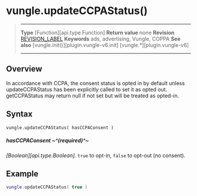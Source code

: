 # vungle.updateCCPAStatus()

> --------------------- ------------------------------------------------------------------------------------------
> __Type__              [Function][api.type.Function]
> __Return value__      none
> __Revision__          [REVISION_LABEL](REVISION_URL)
> __Keywords__          ads, advertising, Vungle, COPPA
> __See also__          [vungle.init()][plugin.vungle-v6.init]
>                                        [vungle.*][plugin.vungle-v6]
> --------------------- ------------------------------------------------------------------------------------------


## Overview

In accordance with CCPA, the consent status is opted in by default unless updateCCPAStatus has been explicitly called to set it as opted out. getCCPAStatus may return null if not set but will be treated as opted-in.


## Syntax

	vungle.updateCCPAStatus( hasCCPAConsent )

##### hasCCPAConsent ~^(required)^~
_[Boolean][api.type.Boolean]._ `true` to opt-in, `false` to opt-out (no consent).


## Example

``````lua
vungle.updateCCPAStatus( true )
``````
